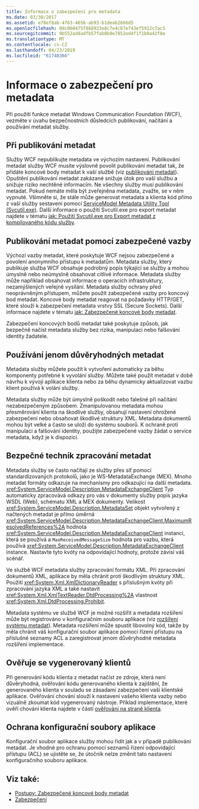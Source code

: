 ```yaml
---
title: Informace o zabezpečení pro metadata
ms.date: 03/30/2017
ms.assetid: e78ef8ab-4f63-4656-ab93-b1deab2666d5
ms.openlocfilehash: 0dc060475f868923e8c7e4c87ef43ef5912c7ac5
ms.sourcegitcommit: 9b552addadfb57fab0b9e7852ed4f1f1b8a42f8e
ms.translationtype: MT
ms.contentlocale: cs-CZ
ms.lasthandoff: 04/23/2019
ms.locfileid: "61748366"
---
```

# <a name="security-considerations-with-metadata"></a>Informace o zabezpečení pro metadata
Při použití funkce metadat Windows Communication Foundation (WCF), vezměte v úvahu bezpečnostních důsledcích publikování, načítání a používání metadat služby.  
  
## <a name="when-to-publish-metadata"></a>Při publikování metadat  
 Služby WCF nepublikujte metadata ve výchozím nastavení. Publikování metadat služby WCF musíte výslovně povolit publikování metadat tak, že přidáte koncové body metadat k vaší službě (viz [publikování metadat](../../../../docs/framework/wcf/feature-details/publishing-metadata.md)). Opuštění publikování metadat zakázané snižuje útok pro vaši službu a snižuje riziko nechtěné informacím. Ne všechny služby musí publikování metadat. Pokud nemáte měla být zveřejněna metadata, zvažte, se v něm vypnuté. Všimněte si, že stále může generovat metadata a klienta kód přímo z vaší služby sestavení pomocí [ServiceModel Metadata Utility Tool (Svcutil.exe)](../../../../docs/framework/wcf/servicemodel-metadata-utility-tool-svcutil-exe.md). Další informace o použití Svcutil.exe pro export metadat najdete v tématu [jak: Použití Svcutil.exe pro Export metadat z kompilovaného kódu služby](../../../../docs/framework/wcf/feature-details/how-to-use-svcutil-exe-to-export-metadata-from-compiled-service-code.md).  
  
## <a name="publishing-metadata-using-a-secure-binding"></a>Publikování metadat pomocí zabezpečené vazby  
 Výchozí vazby metadat, které poskytuje WCF nejsou zabezpečené a povolení anonymního přístupu k metadatům. Metadata služby, který publikuje služba WCF obsahuje podrobný popis týkající se služby a mohou úmyslně nebo neúmyslně obsahovat citlivé informace. Metadata služby může například obsahovat informace o operacích infrastruktury, nezamýšlených veřejně vysílání. Metadata služby ochrany před neoprávněným přístupem, můžete použít zabezpečené vazby pro koncový bod metadat. Koncové body metadat reagovat na požadavky HTTP/GET, které slouží k zabezpečení metadata vrstvy SSL (Secure Sockets). Další informace najdete v tématu [jak: Zabezpečené koncové body metadat](../../../../docs/framework/wcf/feature-details/how-to-secure-metadata-endpoints.md).  
  
 Zabezpečení koncových bodů metadat také poskytuje způsob, jak bezpečně načíst metadata služby bez rizika, manipulaci nebo falšování identity žadatele.  
  
## <a name="using-only-trusted-metadata"></a>Používání jenom důvěryhodných metadat  
 Metadata služby můžete použít k vytvoření automaticky za běhu komponenty potřebné k vyvolání služby. Můžete také použít metadat v době návrhu k vývoji aplikace klienta nebo za běhu dynamicky aktualizovat vazbu klient používá k volání služby.  
  
 Metadata služby může být úmyslně poškodit nebo falešné při načítání nezabezpečeným způsobem. Zmanipulovanou metadata mohou přesměrování klienta na škodlivé služby, obsahují nastavení ohrožené zabezpečení nebo obsahovat škodlivé struktury XML. Metadata dokumentů mohou být velké a často se uloží do systému souborů. K ochraně proti manipulaci a falšování identity, použijte zabezpečené vazby žádat o service metadata, když je k dispozici.  
  
## <a name="using-safe-techniques-for-processing-metadata"></a>Bezpečné technik zpracování metadat  
 Metadata služby se často načítají ze služby přes síť pomocí standardizovaných protokolů, jako je WS-MetadataExchange (MEX). Mnoho metadat formáty odkazuje na mechanismy pro odkazující na další metadata. <xref:System.ServiceModel.Description.MetadataExchangeClient> Typ automaticky zpracovává odkazy pro vás v dokumenty služby popis jazyka WSDL (Web), schématu XML a MEX dokumenty. Velikost <xref:System.ServiceModel.Description.MetadataSet> objekt vytvořený z načtených metadat je přímo úměrná <xref:System.ServiceModel.Description.MetadataExchangeClient.MaximumResolvedReferences%2A> hodnota <xref:System.ServiceModel.Description.MetadataExchangeClient> instanci, která se používá a `MaxReceivedMessageSize` hodnota pro vazbu, která používá <xref:System.ServiceModel.Description.MetadataExchangeClient> instance. Nastavte tyto kvóty na odpovídající hodnoty, protože závisí váš scénář.  
  
 Ve službě WCF metadata služby zpracování formátu XML. Při zpracování dokumentů XML, aplikace by měla chránit proti škodlivým struktury XML. Použití <xref:System.Xml.XmlDictionaryReader> s příslušným kvóty při zpracování jazyka XML a také nastavit <xref:System.Xml.XmlTextReader.DtdProcessing%2A> vlastnost <xref:System.Xml.DtdProcessing.Prohibit>.  
  
 Metadata systému ve službě WCF je možné rozšířit a metadata rozšíření může být registrováno v konfiguračním souboru aplikace (viz [rozšíření systému metadat](../../../../docs/framework/wcf/extending/extending-the-metadata-system.md)). Metadata rozšíření může spustit libovolný kód, takže by měla chránit váš konfigurační soubor aplikace pomocí řízení přístupu na příslušné seznamy ACL a zaregistrovat jenom důvěryhodné metadata rozšíření implementace.  
  
## <a name="validating-generated-clients"></a>Ověřuje se vygenerovaný klientů  
 Při generování kódu klienta z metadat načíst ze zdroje, která není důvěryhodná, ověřování kódu generovaného klienta k zajištění, že generovaného klienta v souladu se zásadami zabezpečení vaší klientské aplikace. Ověřování chování slouží k nastavení vašeho klienta vazby nebo vizuálně zkoumat kód vygenerovaný nástroje. Příklad implementace, které ověří chování klienta najdete v části [ověřování na straně klienta](../../../../docs/framework/wcf/samples/client-validation.md).  
  
## <a name="protecting-application-configuration-files"></a>Ochrana konfigurační soubory aplikace  
 Konfigurační soubor aplikace služby mohou řídit jak a v případě publikování metadat. Je vhodné pro ochranu pomocí seznamů řízení odpovídající přístupu (ACL) se ujistěte se, že útočník nelze změnit tato nastavení konfiguračního souboru aplikace.  
  
## <a name="see-also"></a>Viz také:

- [Postupy: Zabezpečené koncové body metadat](../../../../docs/framework/wcf/feature-details/how-to-secure-metadata-endpoints.md)
- [Zabezpečení](../../../../docs/framework/wcf/feature-details/security.md)
